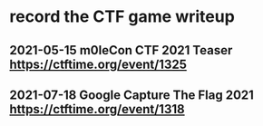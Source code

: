 # record the CTF game writeup

## 2021-05-15  m0leCon CTF 2021 Teaser       https://ctftime.org/event/1325
## 2021-07-18  Google Capture The Flag 2021  https://ctftime.org/event/1318
